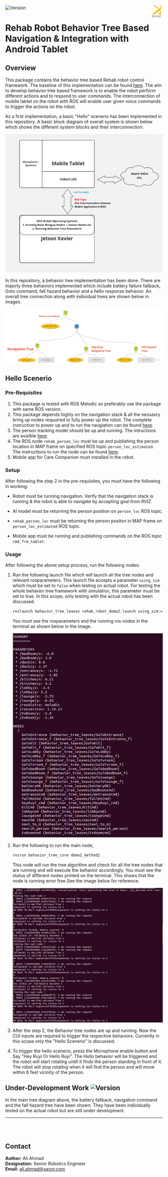 ![Version](https://img.shields.io/badge/MRR-XAVOR-yellow)<img align="right" src="images/xavor.png" width="40" height="40">  
# Rehab Robot Behavior Tree Based Navigation & Integration with Android Tablet


## Overview
This package contains the behavior tree based Rehab robot control framework. The baseline of this implementation can be found [here](https://github.com/miccol/ROS-Behavior-Tree.git). The aim to develop behavior tree based framework is to enable the robot perform different actions and to respond to user commands. The interconnection of mobile tablet on the robot with ROS will enable user given voice commands to trigger the actions on the robot.


As a first implementation, a basic "Hello" scenerio has been implemented in this repository. A basic block diagram of overall system is shown below which shows the different system blocks and their interconnection:


![overall-system-image](images/Basic_comm_concept.png)

In this repository, a behavior tree implementation has been done. There are majorly three behaviors implemented which include battery failure fallback, Goto command, fall hazard behavior and a hello response behavior. An overall tree connection along with individual trees are shown below in images. 


<!-- ![overall-tree](images/complete_tree.jpg) -->
![overall-tree](images/BT_updated.jpg)


## Hello Scenerio 

### Pre-Requisites

1. This package is tested with ROS Melodic so preferably use the package with same ROS version.
2. This package depends highly on the navigation stack & all the nessasry bring up nodes requuired to fully power up the robot. The complete instruction to power up and to run the navgiation can be found [here](https://github.com/Xavorcorp/Rehabbot-EETeam.git).
3. The person tracking model should be up and running. The intructions are availble [here](https://github.com/zeeshan-sardar/ros_ai_integration).
4. The ROS node ```rehab_person_loc``` must be up and publishing the person location in MAP frame on specified ROS topic ```person_loc_estimated```. The instructions to run the node can be found [here](https://github.com/aliahmadXVR/rehab_person_loc).
5. Mobile app for Care Companion must installed in the robot. 


### Setup 

After following the step 2 in the pre-requisites, you must have the following in working:

* Robot must be running navigation. Verify that the navigation stack is running & the robot is able to navigate by accepting goal from *RVIZ*. 

* AI model must be returning the person position on ```person_loc``` ROS topic.

* ```rehab_person_loc``` must be returning the person positon in MAP frame on ```person_loc_estimated``` ROS topic.

* Mobile app must be running and publishing commands on the ROS topic ```cmd_frm_tablet```.


### Usage 
After following the above setup process, run the following nodes: 

1. Run the following launch file which will launch all the tree nodes and relevant rosparameters. This launch file accepts a parameter ```using_sim``` which must be set to ```false``` when testing on actual robot. For testing the whole behavior tree framework with simulation, this parameter must be set to true. In this scope, only testing with the actual robot has been discussed. 

   ```bash 
   roslaunch behavior_tree_leaves rehab_robot_demo2.launch using_sim:=false
   ``` 
   You must see the rosparameters and the running ros nodes in the terminal as shown below in the image. 

   ![roslaunch_tree_nodes](images/BT_nodes.png)


2. Run the following to run the main node, 
   
   ```bash 
   rosrun behavior_tree_core demo2_method2 
   ```
   This node will run the tree algorithm and check for all the tree nodes that are running and will execute the behavior accordingly. You must see the status of different nodes printed on the terminal. This shows that the node is running error free.See the image below for reference. 
   
   ![roslaunch_tree_nodes](images/BT_main.png)

3. After the step 2, the Behavior tree nodes are up and running. Now the CUI inputs are required to trigger the respective behaviors. Currently in this scope only the "Hello Scenerio" is discussed. 
4. To trigger the hello scenerio, press the Microphone enable button and Say "Hey Ruyi Or Hello Ruyi". The Hello behavior will be triggered and the robot will start rotating untill it finds the person standing in front of it. The robot will stop rotating when it will find the person and will move within 6 feet vicinity of the person.  

## Under-Development Work ![Version](https://img.shields.io/badge/status-under%20development-yellowgreen)

In the main tree diagram above, the battery fallback, navigation command and the fall hazard tree have been shown. They have been individually tested on the actual robot but are still under development. 

___
<br></br>

## Contact
**Author:** Ali Ahmad  <br/>
**Designation:** Senior Robotics Engineer <br/>
**Email:** ali.ahmad@xavor.com <br/>
